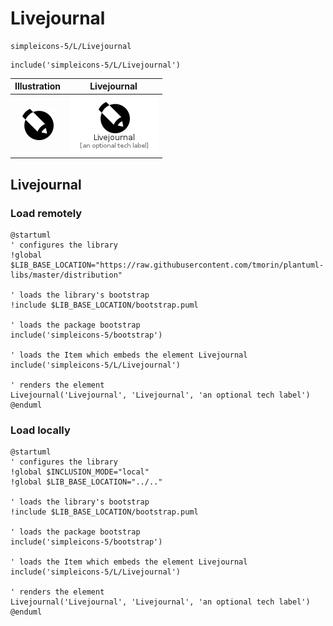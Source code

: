 # Livejournal


```text
simpleicons-5/L/Livejournal
```

```text
include('simpleicons-5/L/Livejournal')
```



| Illustration | Livejournal |
| :---: | :---: |
| ![illustration for Illustration](../../simpleicons-5/L/Livejournal.png) | ![illustration for Livejournal](../../simpleicons-5/L/Livejournal.Local.png) |




## Livejournal

### Load remotely
```plantuml
@startuml
' configures the library
!global $LIB_BASE_LOCATION="https://raw.githubusercontent.com/tmorin/plantuml-libs/master/distribution"

' loads the library's bootstrap
!include $LIB_BASE_LOCATION/bootstrap.puml

' loads the package bootstrap
include('simpleicons-5/bootstrap')

' loads the Item which embeds the element Livejournal
include('simpleicons-5/L/Livejournal')

' renders the element
Livejournal('Livejournal', 'Livejournal', 'an optional tech label')
@enduml
```

### Load locally
```plantuml
@startuml
' configures the library
!global $INCLUSION_MODE="local"
!global $LIB_BASE_LOCATION="../.."

' loads the library's bootstrap
!include $LIB_BASE_LOCATION/bootstrap.puml

' loads the package bootstrap
include('simpleicons-5/bootstrap')

' loads the Item which embeds the element Livejournal
include('simpleicons-5/L/Livejournal')

' renders the element
Livejournal('Livejournal', 'Livejournal', 'an optional tech label')
@enduml
```

